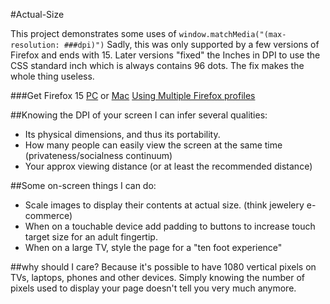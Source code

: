 #Actual-Size

This project demonstrates some uses of `window.matchMedia("(max-resolution: ###dpi)")` Sadly, this was only supported by a few versions of Firefox and ends with 15. Later versions "fixed" the Inches in DPI to use the CSS standard inch which is always contains 96 dots. The fix makes the whole thing useless.

###Get Firefox 15
[PC](http://download.mozilla.org/?product=firefox-15.0&os=win) or  [Mac](http://download.mozilla.org/?product=firefox-15.0&os=osx)
[Using Multiple Firefox profiles](https://developer.mozilla.org/en-US/docs/Mozilla/Multiple_Firefox_Profiles)

##Knowing the DPI of your screen I can infer several qualities:
* Its physical dimensions, and thus its portability.
* How many people can easily view the screen at the same time (privateness/socialness continuum)
* Your approx viewing distance (or at least the recommended distance)

##Some on-screen things I can do:
* Scale images to display their contents at actual size. (think jewelery e-commerce)
* When on a touchable device add padding to buttons to increase touch target size for an adult fingertip.
* When on a large TV, style the page for a "ten foot experience"

##why should I care?
Because it's possible to have 1080 vertical pixels on TVs, laptops, phones and other devices. Simply knowing the number of pixels used to display your page doesn't tell you very much anymore.

